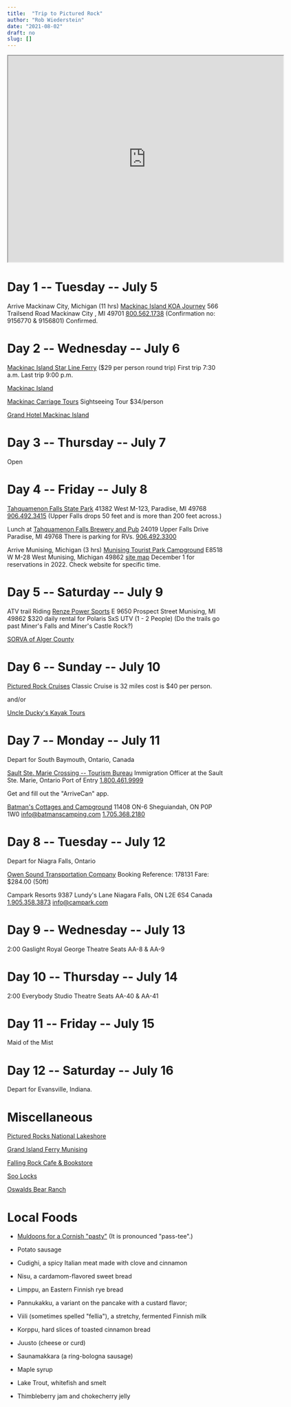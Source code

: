 ```yaml
---
title:  "Trip to Pictured Rock"
author: "Rob Wiederstein"
date: "2021-08-02"
draft: no
slug: []
---
```


<iframe src="https://www.google.com/maps/d/u/0/embed?mid=1b4lFZOBHLMAjQbYETB0RcniQNLitRD7T" width="640" height="480"></iframe>

# Day 1 -- Tuesday -- July 5

Arrive Mackinaw City, Michigan (11 hrs)
[Mackinac Island KOA Journey](https://koa.com/campgrounds/mackinaw-city/)
566 Trailsend Road
Mackinaw City , MI 49701
<a href="tel:+8005621738">800.562.1738</a>
(Confirmation no: 9156770 & 9156801)
Confirmed.

# Day 2 -- Wednesday -- July 6
[Mackinac Island Star Line Ferry](https://www.mackinacferry.com)
($29 per person round trip)
First trip 7:30 a.m. Last trip 9:00 p.m.

[Mackinac Island](https://www.mackinacisland.org)

[Mackinac Carriage Tours](https://www.mict.com/contact.html)
Sightseeing Tour $34/person

[Grand Hotel Mackinac Island](https://www.grandhotel.com)

# Day 3 -- Thursday -- July 7

Open

# Day 4 -- Friday -- July 8

[Tahquamenon Falls State Park](https://www2.dnr.state.mi.us/ParksandTrails/Details.aspx?id=428&type=SPRK)
41382 West M-123,
Paradise, MI 49768
<a href="tel:+9064923415">906.492.3415</a>
(Upper Falls drops 50 feet and is more than 200 feet across.)

Lunch at
[Tahquamenon Falls Brewery and Pub](https://www.tahquamenonfallsbrewery.com/index.php?page=Home)
24019 Upper Falls Drive
Paradise, MI 49768
There is parking for RVs.
<a href="tel:+9064923415">906.492.3300</a>

Arrive Munising, Michigan (3 hrs)
[Munising Tourist Park Campground](https://munisingtouristpark.com)
E8518 W M-28 West
Munising, Michigan 49862
[site map](https://munisingtouristpark.com/reservations-2/)
December 1 for reservations in 2022.  Check website for specific time.

# Day 5 -- Saturday -- July 9

ATV trail Riding
[Renze Power Sports](https://www.renzepower.com/rent-our-vehicles-atvs-boats-utvs-snowmobiles-dealership--atv-rentals)
E 9650 Prospect Street
Munising, MI 49862
$320 daily rental for Polaris SxS UTV (1 - 2 People)
(Do the trails go past Miner's Falls and Miner's Castle Rock?)

[SORVA of Alger County](https://www.algersorva.com)


# Day 6 -- Sunday -- July 10

[Pictured Rock Cruises](https://picturedrocks.com)
Classic Cruise is 32 miles cost is $40 per person.

and/or

[Uncle Ducky's Kayak Tours](https://www.paddlingmichigan.com/kayaking-tours/)

# Day 7 -- Monday -- July 11

Depart for South Baymouth, Ontario, Canada

[Sault Ste. Marie Crossing -- Tourism Bureau](https://saulttourism.com/plan/border-crossing/)
Immigration Officer at the Sault Ste. Marie, Ontario Port of Entry 
[1.800.461.9999](tel:+18004619999)

Get and fill out the "ArriveCan" app.

[Batman's Cottages and Campground](https://batmanscamping.com)
11408 ON-6
Sheguiandah, ON P0P 1W0
[info@batmanscamping.com](info@batmanscamping.com)
[1.705.368.2180](tel:+17053682180)


# Day 8 -- Tuesday -- July 12

Depart for  Niagra Falls, Ontario

[Owen Sound Transportation Company](https://www.ontarioferries.com/ms-chi-cheemaun/)
Booking Reference: 178131
Fare: $284.00 (50ft)

Campark Resorts 
9387 Lundy's Lane 
Niagara Falls, ON L2E 6S4 Canada
[1.905.358.3873](tel:+19053583873)
[info@campark.com](mail:info@campark.com)

# Day 9 -- Wednesday -- July 13

2:00 Gaslight
Royal George Theatre
Seats AA-8 & AA-9

# Day 10 -- Thursday -- July 14

2:00 Everybody
Studio Theatre
Seats AA-40 & AA-41

# Day 11 -- Friday -- July 15

Maid of the Mist

# Day 12 -- Saturday -- July 16

Depart for Evansville, Indiana.


# Miscellaneous

[Pictured Rocks National Lakeshore](https://www.nps.gov/piro/index.htm)

[Grand Island Ferry Munising](https://www.michigan.org/property/grand-island-ferry)

[Falling Rock Cafe & Bookstore](https://fallingrockcafe.com)

[Soo Locks](https://www.saultstemarie.com/attractions/soo-locks/)

[Oswalds Bear Ranch](https://www.oswaldsbearranch.com)

# Local Foods

- [Muldoons for a Cornish "pasty"](https://www.muldoonspasties.com) (It is pronounced "pass-tee".)

- Potato sausage

- Cudighi, a spicy Italian meat made with clove and cinnamon

- Nisu, a cardamom-flavored sweet bread

- Limppu, an Eastern Finnish rye bread

- Pannukakku, a variant on the pancake with a custard flavor;

- Viili (sometimes spelled "fellia"), a stretchy, fermented Finnish milk

- Korppu, hard slices of toasted cinnamon bread

- Juusto (cheese or curd)

- Saunamakkara (a ring-bologna sausage)

- Maple syrup

- Lake Trout, whitefish and smelt

- Thimbleberry jam and chokecherry jelly
